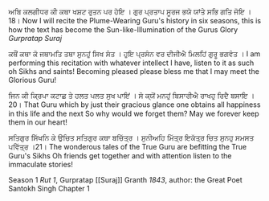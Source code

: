 ਅਬਿ ਕਲਗੀਧਰ ਕੀ ਕਥਾ ਖਸ਼ਟ ਰੁਤਨ ਪਰ ਹੋਇ ।
ਗੁਰ ਪ੍ਰਤਾਪ ਸੂਰਜ ਭਯੋ ਯਾਂਤੇ ਸਭਿ ਗਤਿ ਜੋਇ ।18।
Now I will recite the Plume-Wearing Guru's history in six seasons, this is how the text has become the Sun-like-Illumination of the Gurus Glory *Gurpratap Suraj*

ਕਥੌਂ ਕਥਾ ਕੋ ਜਥਾਮਤਿ ਤਥਾ ਸੁਨਹੁਂ ਸਿਖ ਸੰਤ ।
ਹੁਇ ਪ੍ਰਸੰਨ ਵਰ ਦੀਜੀਐ ਮਿਲਹਿਂ ਗੁਰੂ ਭਗਵੰਤ ।
I am performing this recitation with whatever intellect I have, listen to it as such oh Sikhs and saints!
Becoming pleased please bless me that I may meet the Glorious Guru!

ਜਿਨ ਕੀ ਕ੍ਰਿਪਾ ਕਟਾਛ ਤੇ ਹਲਤ ਪਲਤ ਸੁਖ ਪਾਇਂ ।
ਸੋ ਕ੍ਯੋਂ ਮਨਹੁਂ ਬਿਸਾਰੀਐ ਰਾਖਹੁ ਰਿਦੈ ਬਸਾਇ ।20।
That Guru which by just their gracious glance one obtains all happiness in this life and the next
So why would we forget them? May we forever keep them in our heart!

ਸਤਿਗੁਰ ਸਿੱਖਨਿ ਕੇ ਉਚਿਤ ਸਤਿਗੁਰ ਕਥਾ ਬਚਿੱਤ੍ਰ ।
ਸੁਨੀਅਹਿ ਮਿੱਤ੍ਰ ਇਕੱਤ੍ਰ ਚਿਤ ਸੁਨਹੁ ਸਮਸਤ ਪਵਿੱਤ੍ਰ ।21।
The wonderous tales of the True Guru are befitting the True Guru's Sikhs
Oh friends get together and with attention listen to the immaculate stories!

Season 1 *Rut 1*, Gurpratap [[Suraj]] Granth *1843*, author: the Great Poet Santokh Singh
Chapter 1 